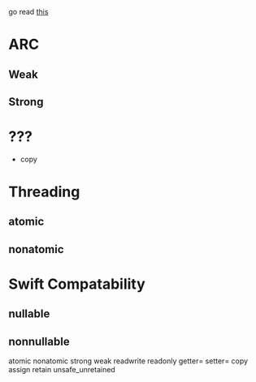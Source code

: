 

go read [this](http://www.codingexplorer.com/property-attributes-in-objective-c/)

# ARC
## Weak


## Strong





# ???

* copy

# Threading

## atomic

## nonatomic


# Swift Compatability

## nullable

## nonnullable



atomic
nonatomic
strong
weak
readwrite
readonly
getter=
setter=
copy
assign
retain
unsafe_unretained
